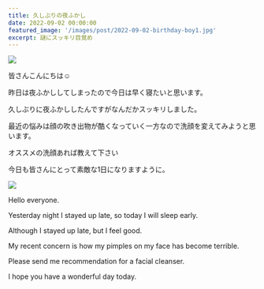 ```yaml
---
title: 久しぶりの夜ふかし
date: 2022-09-02 00:00:00
featured_image: '/images/post/2022-09-02-birthday-boy1.jpg'
excerpt: 謎にスッキリ目覚め
---
```


![](https://yutarochan.github.io/yurumina/images/post/2022-09-02-birthday-boy1.jpg)

皆さんこんにちは☺️

昨日は夜ふかししてしまったので今日は早く寝たいと思います。

久しぶりに夜ふかししたんですがなんだかスッキリしました。

最近の悩みは顔の吹き出物が酷くなっていく一方なので洗顔を変えてみようと思います。

オススメの洗顔あれば教えて下さい

今日も皆さんにとって素敵な1日になりますように。

![](https://yutarochan.github.io/yurumina/images/post/2022-09-02-birthday-boy2.jpg)

Hello everyone. 

Yesterday night I stayed up late, so today I will sleep early. 

Although I stayed up late, but I feel good. 

My recent concern is how my pimples on my face has become terrible. 

Please send me recommendation for a facial cleanser. 

I hope you have a wonderful day today. 
